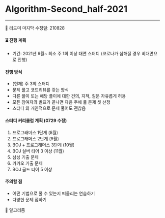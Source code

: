 # Algorithm-Second_half-2021

-------------------------------------------------------------------------------


📌 리드미 마지막 수정일: 210828


####  ⌛️ 진행 계획
+ 기간: 
    2021년 6월~ 
   최소 주 1회 이상 대면 스터디 (코로나가 심해질 경우 비대면으로 진행)


#### 진행 방식
+ (현재) 주 3회 스터디
+ 문제 풀고 코드리뷰를 갖는 방식
+ 다른 풀이 또는 해당 풀이에 대한 건의, 지적, 질문 자유롭게 허용
+ 모든 참여자의 발표가 끝나면 다음 주에 풀 문제 셋 선정
+ 스터디 외 개인적으로 문제 풀어도 괜찮음


#### 스터디 커리큘럼 계획 (0729 수정)
1. 프로그래머스 1단계 (8월)
2. 프로그래머스 2단계 (9월)
3. BOJ + 프로그래머스 3단계 (10월)
4. BOJ 실버 티어 3 이상 (11월)
5. 삼성 기출 문제
6. 카카오 기출 문제
7. BOJ 골드 티어 5 이상


#### 주의할 점
+ 어떤 기법으로 풀 수 있는지 떠올리는 연습하기
+ 다양한 문제 접하기


📑 알고리즘 







